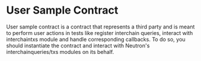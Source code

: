 # User Sample Contract

User sample contract is a contract that represents a third party and is meant to perform user actions in tests like register interchain queries, interact with interchaintxs module and handle corresponding callbacks. To do so, you should instantiate the contract and interact with Neutron's interchainqueries/txs modules on its behalf.

